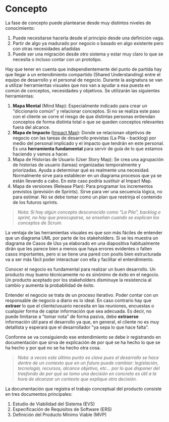 # Concepto

La fase de concepto puede plantearse desde muy distintos niveles de conocimiento:
1. Puede necesitarse hacerla desde el principio desde una definición vaga.
1. Partir de algo ya madurado por negocio o basado en algo existente pero con otras necesidades añadidas
1. Puede ser una migración desde otro sistema y estar muy claro lo que se necesita o incluso contar con un prototipo.

Hay que tener en cuenta que independientemente del punto de partida hay que llegar a un entendimiento compartido (Shared Understanding) entre el equipo de desarrollo y el personal de negocio. Durante la asignatura se van a utilizar herramientas visuales que nos van a ayudar a esa puesta en común de conceptos, necesidades y objetivos. Se utilizarán las siguientes herramientas:
1. **Mapa Mental** (Mind Map): Especialmente indicado para crear un "diccionario común" y relacionar conceptos. Si no se realiza este paso con el cliente se corre el riesgo de que distintas personas entiendan conceptos de forma distinta total o que se queden conceptos relevantes fuera del alcance.
1. **Mapa de Impacto** ([Impact Map](https://mamaqueesscrum.com/2019/11/11/1124/)): Donde se relacionan objetivos de negocio con las tareas de desarrollo previstas (La Pila - backlog) por medio del personal implicado y el impacto que tendrán en este personal. Es una **herramienta fundamental** para servir de guía de lo que estamos haciendo y vamos a hacer.
1. Mapa de Historias de Usuario (User Story Map): Se crea una agrupación de historias de usuario (tareas) organizadas temporalmente y priorizadas. Ayuda a determinar qué es realmente una necesidad. Normalmente sirve para establecer en un diagrama procesos que ya se están llevando a cabo. En este caso podría sustituir al Impact Map.
1. Mapa de versiones (Release Plan): Para programar los incrementos previstos (previsión de Sprints). Sirve para ver una secuencia lógica, no para estimar. No se debe tomar como un plan que restrinja el contenido de los futuros sprints.
> _Nota: Si hay algún concepto desconocido como "La Pila", backlog o sprint, no hay que preocuparse, se enseñan cuando se explican los conceptos de Scrum._

La ventaja de las herramientas visuales es que son más fáciles de entender que un diagrama UML por parte de los stakeholders. Si se les muestra un diagrama de Casos de Uso ya elaborado en una diapositiva habitualmente dirán que les parece bien a menos que haya errores evidentes o falten casos importantes, pero si se tiene una pared con posits bien estructurada va a ser más fácil poder interactuar con ella y facilitar el entendimiento.

Conocer el negocio es fundamental para realizar un buen desarrollo. Un producto muy bueno técnicamente no es sinónimo de éxito en el negocio. Un producto aceptado por los stakeholders disminuye la resistencia al cambio y aumenta la probabilidad de éxito.

Entender el negocio se trata de un proceso iterativo. Poder contar con un responsable de negocio a diario es lo ideal. En caso contrario hay que **extraer** lo que el cliente/usuario necesita en las reuniones, encuestas o cualquier forma de captar información que sea adecuada. Es decir, no puede limitarse a "tomar nota" de forma pasiva, debe **extraerse** información útil para el desarrollo ya que, en general, el cliente no es muy detallista y esperará que el desarrollador "ya sepa lo que hace falta".

Conforme se va consiguiendo ese entendimiento se debe ir registrando en documentación que sirva de explicación de por qué se ha hecho lo que se ha hecho y por qué no se ha hecho otra cosa.
> _Nota: a veces este último punto es clave pues el desarrollo se hace dentro de un contexto que en un futuro puede cambiar: legislación, tecnología, recursos, alcance objetivo, etc... por lo que disponer del trasfondo de por qué se tomo una decisión en concreto es útil a la hora de alcanzar un contexto que explique otra decisión._

La documentación que registra el trabajo conceptual del producto consiste en tres documentos principales:
1. Estudio de Viabilidad del Sistema (EVS)
1. Especificación de Requisitos de Software (ERS)
1. Definición del Producto Mínimo Viable (MVP)